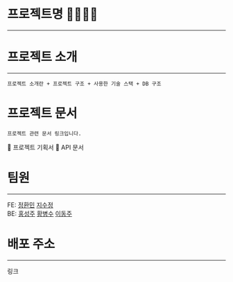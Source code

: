 # 프로젝트명 🐶🐶🐶🐶
---

# 프로젝트 소개
---
```
프로젝트 소개란 + 프로젝트 구조 + 사용한 기술 스택 + DB 구조 
```

# 프로젝트 문서
```
프로젝트 관련 문서 링크입니다.
```
📝 프로젝트 기획서
📝 API 문서


# 팀원
---
FE: [정환민](https://github.com/JEONGHWANMIN) [지수정](https://github.com/bruadarach)
<br>
BE: [홍성주](https://github.com/penrose15) [황병수](https://github.com/moodeary) [이동주](https://github.com/DZOOOOO)

# 배포 주소
---
링크


